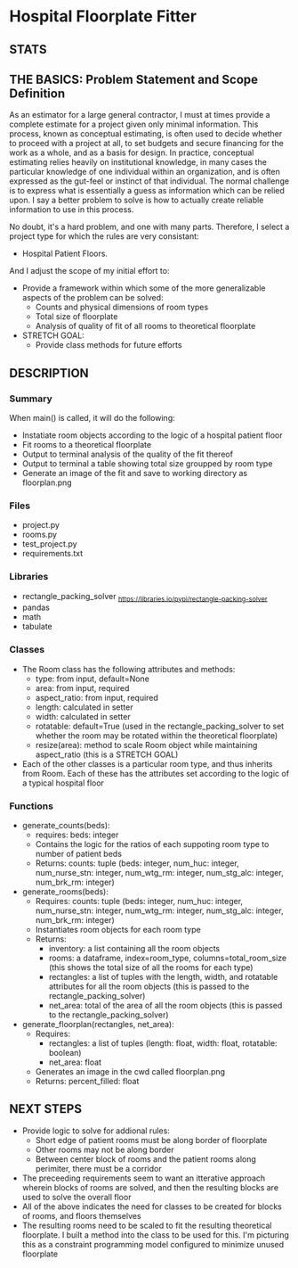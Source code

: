 # Hospital Floorplate Fitter
## STATS

## THE BASICS: Problem Statement and Scope Definition
As an estimator for a large general contractor, I must at times provide a complete estimate for a project given only minimal information. This process, known as conceptual estimating, is often used to decide whether to proceed with a project at all, to set budgets and secure financing for the work as a whole, and as a basis for design. In practice, conceptual estimating relies heavily on institutional knowledge, in many cases the particular knowledge of one individual within an organization, and is often expressed as the gut-feel or instinct of that individual. The normal challenge is to express what is essentially a guess as information which can be relied upon. I say a better problem to solve is how to actually create reliable information to use in this process. 

No doubt, it's a hard problem, and one with many parts. Therefore, I select a project type for which the rules are very consistant: 
* Hospital Patient Floors. 

And I adjust the scope of my initial effort to:
* Provide a framework within which some of the more generalizable aspects of the problem can be solved:
    * Counts and physical dimensions of room types
    * Total size of floorplate
    * Analysis of quality of fit of all rooms to theoretical floorplate
* STRETCH GOAL:
    * Provide class methods for future efforts

## DESCRIPTION
### Summary
When main() is called, it will do the following:
* Instatiate room objects according to the logic of a hospital patient floor
* Fit rooms to a theoretical floorplate
* Output to terminal analysis of the quality of the fit thereof
* Output to terminal a table showing total size groupped by room type 
* Generate an image of the fit and save to working directory as floorplan.png
### Files
* project.py
* rooms.py
* test_project.py
* requirements.txt
### Libraries
* rectangle_packing_solver <sub>https://libraries.io/pypi/rectangle-packing-solver</sub>
* pandas
* math
* tabulate
### Classes
* The Room class has the following attributes and methods:
    * type: from input, default=None
    * area: from input, required
    * aspect_ratio: from input, required
    * length: calculated in setter
    * width: calculated in setter
    * rotatable: default=True (used in the rectangle_packing_solver to set whether the room may be rotated within the theoretical floorplate)
    * resize(area): method to scale Room object while maintaining aspect_ratio (this is a STRETCH GOAL)
* Each of the other classes is a particular room type, and thus inherits from Room. Each of these has the attributes set according to the logic of a typical hospital floor
### Functions
* generate_counts(beds):
    * requires: beds: integer
    * Contains the logic for the ratios of each suppoting room type to number of patient beds
    * Returns: counts: tuple (beds: integer, num_huc: integer, num_nurse_stn: integer, num_wtg_rm: integer, num_stg_alc: integer, num_brk_rm: integer)
* generate_rooms(beds): 
    * Requires: counts: tuple (beds: integer, num_huc: integer, num_nurse_stn: integer, num_wtg_rm: integer, num_stg_alc: integer, num_brk_rm: integer)
    * Instantiates room objects for each room type
    * Returns:
        * inventory: a list containing all the room objects
        * rooms: a dataframe, index=room_type, columns=total_room_size (this shows the total size of all the rooms for each type)
        * rectangles: a list of tuples with the length, width, and rotatable attributes for all the room objects (this is passed to the rectangle_packing_solver)
        * net_area: total of the area of all the room objects (this is passed to the rectangle_packing_solver)        
* generate_floorplan(rectangles, net_area):
    * Requires:
        * rectangles: a list of tuples (length: float, width: float, rotatable: boolean)
        * net_area: float
    * Generates an image in the cwd called floorplan.png
    * Returns: percent_filled: float

## NEXT STEPS
* Provide logic to solve for addional rules:
    * Short edge of patient rooms must be along border of floorplate
    * Other rooms may not be along border
    * Between center block of rooms and the patient rooms along perimiter, there must be a corridor
* The preceeding requirements seem to want an itterative approach wherein blocks of rooms are solved, and then the resulting blocks are used to solve the overall floor
* All of the above indicates the need for classes to be created for blocks of rooms, and floors themselves
* The resulting rooms need to be scaled to fit the resulting theoretical floorplate. I built a method into the class to be used for this. I'm picturing this as a constraint programming model configured to minimize unused floorplate
